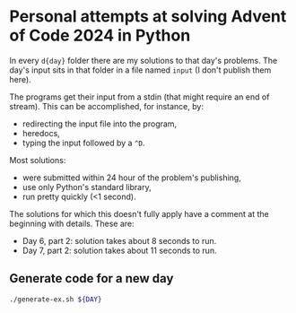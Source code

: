 # Personal attempts at solving Advent of Code 2024 in Python

In every `d{day}` folder there are my solutions to that day's problems.
The day's input sits in that folder in a file named `input` (I don't publish them here).

The programs get their input from a stdin (that might require an end of stream).
This can be accomplished, for instance, by:

- redirecting the input file into the program,
- heredocs,
- typing the input followed by a `^D`.

Most solutions:
- were submitted within 24 hour of the problem's publishing,
- use only Python's standard library,
- run pretty quickly (<1 second).

The solutions for which this doesn't fully apply have a comment at the beginning with details.
These are:
- Day 6, part 2: solution takes about 8 seconds to run.
- Day 7, part 2: solution takes about 11 seconds to run.

## Generate code for a new day
```sh
./generate-ex.sh ${DAY}
```
